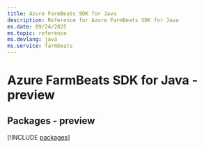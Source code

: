 ```yaml
---
title: Azure FarmBeats SDK for Java
description: Reference for Azure FarmBeats SDK for Java
ms.date: 09/24/2025
ms.topic: reference
ms.devlang: java
ms.service: farmbeats
---
```

# Azure FarmBeats SDK for Java - preview
## Packages - preview
[!INCLUDE [packages](farmbeats-index.md)]
